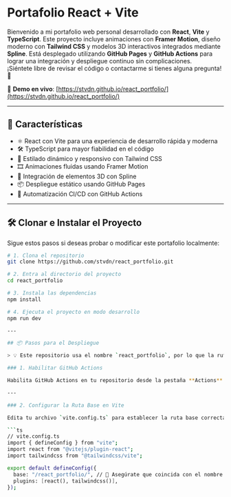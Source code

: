 # Portafolio React + Vite

Bienvenido a mi portafolio web personal desarrollado con **React**, **Vite** y **TypeScript**. Este proyecto incluye animaciones con **Framer Motion**, diseño moderno con **Tailwind CSS** y modelos 3D interactivos integrados mediante **Spline**. Está desplegado utilizando **GitHub Pages** y **GitHub Actions** para lograr una integración y despliegue continuo sin complicaciones.  
¡Siéntete libre de revisar el código o contactarme si tienes alguna pregunta! 🤝

🔗 **Demo en vivo**: [https://stvdn.github.io/react_portfolio/](https://stvdn.github.io/react_portfolio/)

---

## 🚀 Características

- ⚛️ React con Vite para una experiencia de desarrollo rápida y moderna
- 🛠️ TypeScript para mayor fiabilidad en el código
- 🎨 Estilado dinámico y responsivo con Tailwind CSS
- 🎞️ Animaciones fluidas usando Framer Motion
- 🧊 Integración de elementos 3D con Spline
- 📦 Despliegue estático usando GitHub Pages
- 🔄 Automatización CI/CD con GitHub Actions

---

## 🛠️ Clonar e Instalar el Proyecto

Sigue estos pasos si deseas probar o modificar este portafolio localmente:

````bash
# 1. Clona el repositorio
git clone https://github.com/stvdn/react_portfolio.git

# 2. Entra al directorio del proyecto
cd react_portfolio

# 3. Instala las dependencias
npm install

# 4. Ejecuta el proyecto en modo desarrollo
npm run dev

---

## 📦 Pasos para el Despliegue

> 💡 Este repositorio usa el nombre `react_portfolio`, por lo que la ruta base en Vite debe coincidir.

### 1. Habilitar GitHub Actions

Habilita GitHub Actions en tu repositorio desde la pestaña **Actions** en GitHub.

---

### 2. Configurar la Ruta Base en Vite

Edita tu archivo `vite.config.ts` para establecer la ruta base correcta (debe coincidir con el nombre del repositorio):

```ts
// vite.config.ts
import { defineConfig } from "vite";
import react from "@vitejs/plugin-react";
import tailwindcss from "@tailwindcss/vite";

export default defineConfig({
  base: "/react_portfolio/", // 🔧 Asegúrate que coincida con el nombre del repo
  plugins: [react(), tailwindcss()],
});
````
